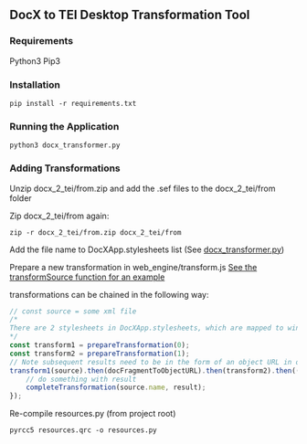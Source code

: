 ## DocX to TEI Desktop Transformation Tool 

### Requirements

Python3 
Pip3

### Installation

`pip install -r requirements.txt`

### Running the Application

`python3 docx_transformer.py`

### Adding Transformations

Unzip docx_2_tei/from.zip and add the .sef files to the docx_2_tei/from folder

Zip docx_2_tei/from again:

`zip -r docx_2_tei/from.zip docx_2_tei/from`

Add the file name to DocXApp.stylesheets list (See [docx_transformer.py](https://github.com/rochester-rcl/seward-tools/blob/docx-transform/docx_transformer.py#L111]))

Prepare a new transformation in web_engine/transform.js
[See the transformSource function for an example](https://github.com/rochester-rcl/seward-tools/blob/docx-transform/docx_2_tei/web_engine/transform.js#L73-L85)

transformations can be chained in the following way:
```javascript
// const source = some xml file
/*
There are 2 stylesheets in DocXApp.stylesheets, which are mapped to window.stylesheets 
*/
const transform1 = prepareTransformation(0);
const transform2 = prepareTransformation(1);
// Note subsequent results need to be in the form of an object URL in order to pass them to a transformation
transform1(source).then(docFragmentToObjectURL).then(transform2).then((result) => {
    // do something with result
    completeTransformation(source.name, result);
});
```

Re-compile resources.py (from project root)

`pyrcc5 resources.qrc -o resources.py`


